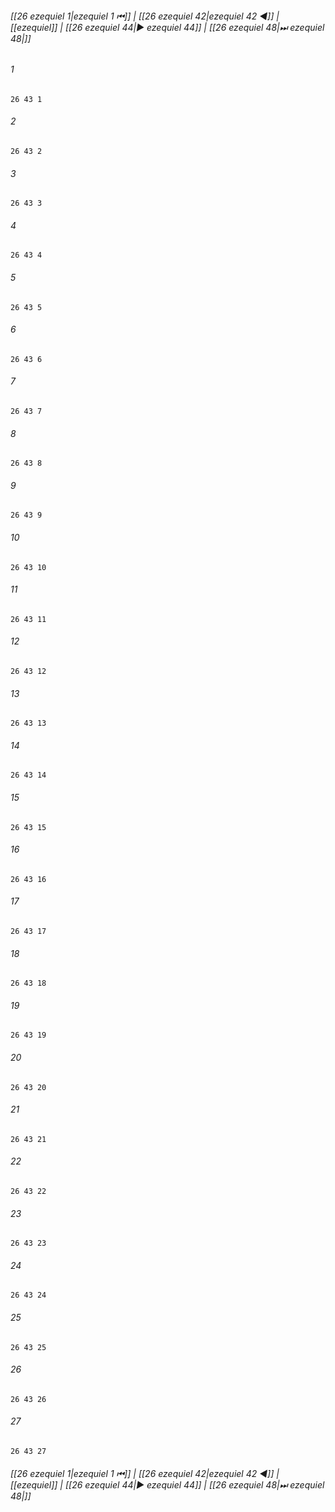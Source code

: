 
###### [[26 ezequiel 1|ezequiel 1 ⏮]] | [[26 ezequiel 42|ezequiel 42 ◀]] | [[ezequiel]] | [[26 ezequiel 44|▶ ezequiel 44]] | [[26 ezequiel 48|⏭ ezequiel 48|]]

###### 1
``` verse
26 43 1 
```
###### 2
``` verse
26 43 2 
```
###### 3
``` verse
26 43 3 
```
###### 4
``` verse
26 43 4 
```
###### 5
``` verse
26 43 5 
```
###### 6
``` verse
26 43 6 
```
###### 7
``` verse
26 43 7 
```
###### 8
``` verse
26 43 8 
```
###### 9
``` verse
26 43 9 
```
###### 10
``` verse
26 43 10 
```
###### 11
``` verse
26 43 11 
```
###### 12
``` verse
26 43 12 
```
###### 13
``` verse
26 43 13 
```
###### 14
``` verse
26 43 14 
```
###### 15
``` verse
26 43 15 
```
###### 16
``` verse
26 43 16 
```
###### 17
``` verse
26 43 17 
```
###### 18
``` verse
26 43 18 
```
###### 19
``` verse
26 43 19 
```
###### 20
``` verse
26 43 20 
```
###### 21
``` verse
26 43 21 
```
###### 22
``` verse
26 43 22 
```
###### 23
``` verse
26 43 23 
```
###### 24
``` verse
26 43 24 
```
###### 25
``` verse
26 43 25 
```
###### 26
``` verse
26 43 26 
```
###### 27
``` verse
26 43 27 
```

###### [[26 ezequiel 1|ezequiel 1 ⏮]] | [[26 ezequiel 42|ezequiel 42 ◀]] | [[ezequiel]] | [[26 ezequiel 44|▶ ezequiel 44]] | [[26 ezequiel 48|⏭ ezequiel 48|]]

